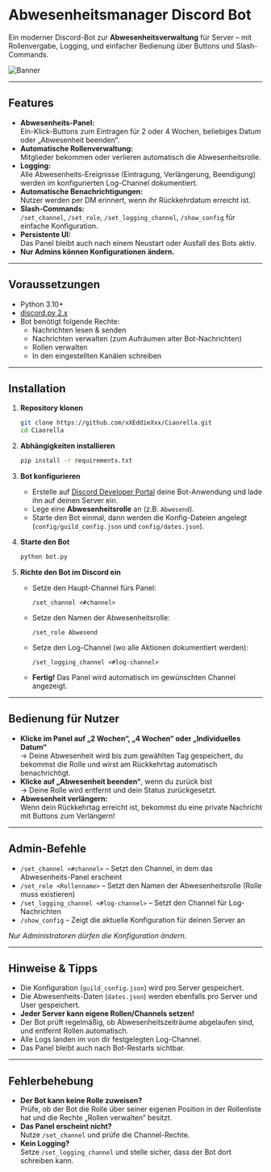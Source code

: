 
# Abwesenheitsmanager Discord Bot

Ein moderner Discord-Bot zur **Abwesenheitsverwaltung** für Server – mit Rollenvergabe, Logging, und einfacher Bedienung über Buttons und Slash-Commands.

![Banner](https://pbs.twimg.com/media/DtFE2_BX4AECJ8a.jpg:large)

---

## Features

- **Abwesenheits-Panel:**  
  Ein-Klick-Buttons zum Eintragen für 2 oder 4 Wochen, beliebiges Datum oder „Abwesenheit beenden“.
- **Automatische Rollenverwaltung:**  
  Mitglieder bekommen oder verlieren automatisch die Abwesenheitsrolle.
- **Logging:**  
  Alle Abwesenheits-Ereignisse (Eintragung, Verlängerung, Beendigung) werden im konfigurierten Log-Channel dokumentiert.
- **Automatische Benachrichtigungen:**  
  Nutzer werden per DM erinnert, wenn ihr Rückkehrdatum erreicht ist.
- **Slash-Commands:**  
  `/set_channel`, `/set_role`, `/set_logging_channel`, `/show_config` für einfache Konfiguration.
- **Persistente UI:**  
  Das Panel bleibt auch nach einem Neustart oder Ausfall des Bots aktiv.
- **Nur Admins können Konfigurationen ändern.**

---

## Voraussetzungen

- Python 3.10+
- [discord.py 2.x](https://discordpy.readthedocs.io/en/stable/)
- Bot benötigt folgende Rechte:
  - Nachrichten lesen & senden
  - Nachrichten verwalten (zum Aufräumen alter Bot-Nachrichten)
  - Rollen verwalten
  - In den eingestellten Kanälen schreiben

---

## Installation

1. **Repository klonen**
   ```sh
   git clone https://github.com/xXEddieXxx/Ciaorella.git
   cd Ciaorella
   ```

2. **Abhängigkeiten installieren**
   ```sh
   pip install -r requirements.txt
   ```

3. **Bot konfigurieren**
   - Erstelle auf [Discord Developer Portal](https://discord.com/developers/applications) deine Bot-Anwendung und lade ihn auf deinen Server ein.
   - Lege eine **Abwesenheitsrolle** an (z.B. `Abwesend`).  
   - Starte den Bot einmal, dann werden die Konfig-Dateien angelegt (`config/guild_config.json` und `config/dates.json`).

4. **Starte den Bot**
   ```sh
   python bot.py
   ```

5. **Richte den Bot im Discord ein**
   - Setze den Haupt-Channel fürs Panel:
     ```
     /set_channel <#channel>
     ```
   - Setze den Namen der Abwesenheitsrolle:
     ```
     /set_role Abwesend
     ```
   - Setze den Log-Channel (wo alle Aktionen dokumentiert werden):
     ```
     /set_logging_channel <#log-channel>
     ```
   - **Fertig!** Das Panel wird automatisch im gewünschten Channel angezeigt.

---

## Bedienung für Nutzer

- **Klicke im Panel auf „2 Wochen“, „4 Wochen“ oder „Individuelles Datum“**  
  → Deine Abwesenheit wird bis zum gewählten Tag gespeichert, du bekommst die Rolle und wirst am Rückkehrtag automatisch benachrichtigt.
- **Klicke auf „Abwesenheit beenden“**, wenn du zurück bist  
  → Deine Rolle wird entfernt und dein Status zurückgesetzt.
- **Abwesenheit verlängern:**  
  Wenn dein Rückkehrtag erreicht ist, bekommst du eine private Nachricht mit Buttons zum Verlängern!

---

## Admin-Befehle

- `/set_channel <#channel>` – Setzt den Channel, in dem das Abwesenheits-Panel erscheint  
- `/set_role <Rollenname>` – Setzt den Namen der Abwesenheitsrolle (Rolle muss existieren)  
- `/set_logging_channel <#log-channel>` – Setzt den Channel für Log-Nachrichten  
- `/show_config` – Zeigt die aktuelle Konfiguration für deinen Server an

*Nur Administratoren dürfen die Konfiguration ändern.*

---

## Hinweise & Tipps

- Die Konfiguration (`guild_config.json`) wird pro Server gespeichert.
- Die Abwesenheits-Daten (`dates.json`) werden ebenfalls pro Server und User gespeichert.
- **Jeder Server kann eigene Rollen/Channels setzen!**
- Der Bot prüft regelmäßig, ob Abwesenheitszeiträume abgelaufen sind, und entfernt Rollen automatisch.
- Alle Logs landen im von dir festgelegten Log-Channel.
- Das Panel bleibt auch nach Bot-Restarts sichtbar.

---

## Fehlerbehebung

- **Der Bot kann keine Rolle zuweisen?**  
  Prüfe, ob der Bot die Rolle über seiner eigenen Position in der Rollenliste hat und die Rechte „Rollen verwalten“ besitzt.
- **Das Panel erscheint nicht?**  
  Nutze `/set_channel` und prüfe die Channel-Rechte.
- **Kein Logging?**  
  Setze `/set_logging_channel` und stelle sicher, dass der Bot dort schreiben kann.
